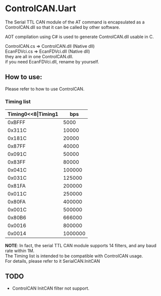 # ControlCAN.Uart

The Serial TTL CAN module of the AT command is encapsulated as a ControlCAN.dll so that it can be called by other software.

AOT compilation using C# is used to generate ControlCAN.dll usable in C.

ControlCAN.cs => ControlCAN.dll (Native dll)    
EcanFDVci.cs => EcanFDVci.dll (Native dll)    
they are all in one ControlCAN.dll.    
if you need EcanFDVci.dll, rename by yourself.


## How to use:

Please refer to how to use ControlCAN.

### Timing list

|Timing0<<8\|Timing1|bps|    
|-------|----------|    
|0xBFFF | 5000|
|0x311C | 10000|
|0x181C | 20000|
|0x87FF | 40000|
|0x091C | 50000|
|0x83FF | 80000|
|0x041C | 100000|
|0x031C | 125000|
|0x81FA | 200000|
|0x011C | 250000|
|0x80FA | 400000|
|0x001C | 500000|
|0x80B6 | 666000|
|0x0016 | 800000|
|0x0014 | 1000000|

**NOTE**: In fact, the serial TTL CAN module supports 14 filters, and any baud rate within 1M.    
The Timing list is intended to be compatible with ControlCAN usage.    
For details, please refer to it SerialCAN.InitCAN

## TODO

- ControlCAN InitCAN filter not support.